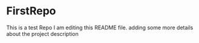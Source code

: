 # FirstRepo
This is a test Repo
I am editing this README file. adding some more details about the project description
